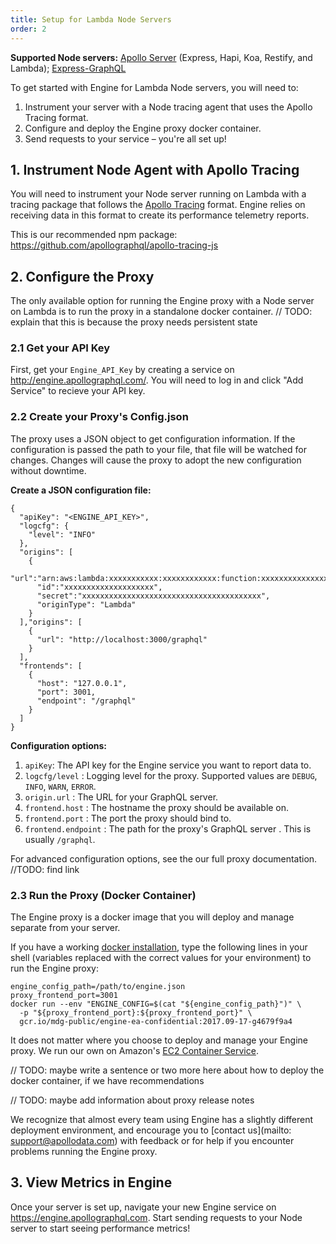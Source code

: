 ```yaml
---
title: Setup for Lambda Node Servers
order: 2
---
```


**Supported Node servers:** [Apollo Server](https://github.com/apollographql/apollo-server) (Express, Hapi, Koa, Restify, and Lambda); [Express-GraphQL](https://github.com/graphql/express-graphql)

To get started with Engine for Lambda Node servers, you will need to:
1. Instrument your server with a Node tracing agent that uses the Apollo Tracing format.
2. Configure and deploy the Engine proxy docker container.
3. Send requests to your service – you're all set up!

## 1. Instrument Node Agent with Apollo Tracing

You will need to instrument your Node server running on Lambda with a tracing package that follows the [Apollo Tracing](https://github.com/apollographql/apollo-tracing) format. Engine relies on receiving data in this format to create its performance telemetry reports.

This is our recommended npm package: https://github.com/apollographql/apollo-tracing-js

## 2. Configure the Proxy

The only available option for running the Engine proxy with a Node server on Lambda is to run the proxy in a standalone docker container. // TODO: explain that this is because the proxy needs persistent state

### 2.1 Get your API Key
First, get your `Engine_API_Key` by creating a service on http://engine.apollographql.com/. You will need to log in and click "Add Service" to recieve your API key.

### 2.2 Create your Proxy's Config.json
The proxy uses a JSON object to get configuration information. If the configuration is passed the path to your file, that file will be watched for changes. Changes will cause the proxy to adopt the new configuration without downtime.

**Create a JSON configuration file:**

```
{
  "apiKey": "<ENGINE_API_KEY>",
  "logcfg": {
    "level": "INFO"
  },
  "origins": [
    {
      "url":"arn:aws:lambda:xxxxxxxxxxx:xxxxxxxxxxxx:function:xxxxxxxxxxxxxxxxxxx",
      "id":"xxxxxxxxxxxxxxxxxxxx",
      "secret":"xxxxxxxxxxxxxxxxxxxxxxxxxxxxxxxxxxxxxxxx",
      "originType": "Lambda"
    }
  ],"origins": [
    {
      "url": "http://localhost:3000/graphql"
    }
  ],
  "frontends": [
    {
      "host": "127.0.0.1",
      "port": 3001,
      "endpoint": "/graphql"
    }
  ]
}
```

**Configuration options:**
1. `apiKey`: The API key for the Engine service you want to report data to.
2. `logcfg/level` : Logging level for the proxy. Supported values are `DEBUG`, `INFO`, `WARN`, `ERROR`.
3. `origin.url` : The URL for your GraphQL server.
4. `frontend.host` : The hostname the proxy should be available on.
5. `frontend.port` : The port the proxy should bind to.
6. `frontend.endpoint` : The path for the proxy's GraphQL server . This is usually `/graphql`.

For advanced configuration options, see the our full proxy documentation. //TODO: find link

### 2.3 Run the Proxy (Docker Container)

The Engine proxy is a docker image that you will deploy and manage separate from your server.

If you have a working [docker installation](https://docs.docker.com/engine/installation/), type the following lines in your shell (variables replaced with the correct values for your environment) to run the Engine proxy:
```
engine_config_path=/path/to/engine.json
proxy_frontend_port=3001
docker run --env "ENGINE_CONFIG=$(cat "${engine_config_path}")" \
  -p "${proxy_frontend_port}:${proxy_frontend_port}" \
  gcr.io/mdg-public/engine-ea-confidential:2017.09-17-g4679f9a4
```

It does not matter where you choose to deploy and manage your Engine proxy. We run our own on Amazon's [EC2 Container Service](https://aws.amazon.com/ecs/).

// TODO: maybe write a sentence or two more here about how to deploy the docker container, if we have recommendations

// TODO: maybe add information about proxy release notes

We recognize that almost every team using Engine has a slightly different deployment environment, and encourage you to [contact us](mailto: support@apollodata.com) with feedback or for help if you encounter problems running the Engine proxy.

## 3. View Metrics in Engine

Once your server is set up, navigate your new Engine service on https://engine.apollographql.com. Start sending requests to your Node server to start seeing performance metrics!
